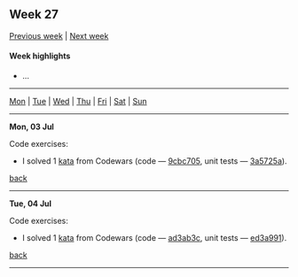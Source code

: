 <a name="top"></a>
## Week 27

[Previous week](./2023wk26.md) | [Next week]()

#### Week highlights

- ...

---

[Mon](#mo) | [Tue](#tu) | [Wed](#we) | [Thu](#th) | [Fri](#fr) | [Sat](#sa) | [Sun](#su)

---

<a name="mo"></a>
**Mon, 03 Jul**

Code exercises:
- I solved 1 [kata](https://www.codewars.com/kata/554b4ac871d6813a03000035) from Codewars (code &mdash; [9cbc705](https://github.com/DanilTsygolnik/learn_haskell/commit/9cbc70586cc9e71a22b007f68324afc88c88bd2e), unit tests &mdash; [3a5725a](https://github.com/DanilTsygolnik/learn_haskell/commit/3a5725adb8b35d9494a7de7485d75888a31f8c87)).


[back](#top)

---

<a name="tu"></a>
**Tue, 04 Jul**

Code exercises:
- I solved 1 [kata](https://www.codewars.com/kata/54ba84be607a92aa900000f1) from Codewars (code &mdash; [ad3ab3c](https://github.com/DanilTsygolnik/learn_haskell/commit/ad3ab3cc9e00927e9cb5230e902437a6fca0912e), unit tests &mdash; [ed3a991](https://github.com/DanilTsygolnik/learn_haskell/commit/ed3a991a120b3e181bd7e673b519336f0851f6f9)).


[back](#top)

---


<!--
Use in @= register to paste a title for the current day
"**".trim(system('date +"%a, %d %b"'))."**"


<a name="we"></a>
**date**

...

[back](#top)

---

<a name="th"></a>
**date**

...

[back](#top)

---

<a name="fr"></a>
**date**

...

[back](#top)

---

<a name="sa"></a>
**date**

...

[back](#top)

---

<a name="su"></a>
**date**

...

[back](#top)

---
-->
